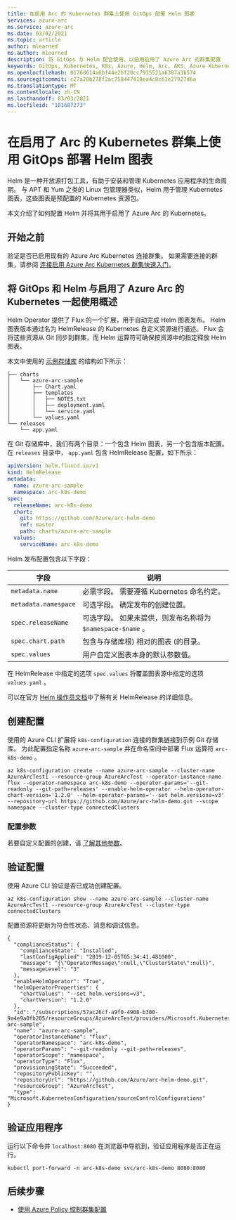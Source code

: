 ```yaml
---
title: 在启用 Arc 的 Kubernetes 群集上使用 GitOps 部署 Helm 图表
services: azure-arc
ms.service: azure-arc
ms.date: 03/02/2021
ms.topic: article
author: mlearned
ms.author: mlearned
description: 将 GitOps 与 Helm 配合使用，以启用启用了 Azure Arc 的群集配置
keywords: GitOps, Kubernetes, K8s, Azure, Helm, Arc, AKS, Azure Kubernetes 服务, 容器
ms.openlocfilehash: 0176d614a6bf44e2bf20cc7935521a6387a3b574
ms.sourcegitcommit: c27a20b278f2ac758447418ea4c8c61e27927d6a
ms.translationtype: MT
ms.contentlocale: zh-CN
ms.lasthandoff: 03/03/2021
ms.locfileid: "101687273"
---
```

# <a name="deploy-helm-charts-using-gitops-on-an-arc-enabled-kubernetes-cluster"></a>在启用了 Arc 的 Kubernetes 群集上使用 GitOps 部署 Helm 图表

Helm 是一种开放源打包工具，有助于安装和管理 Kubernetes 应用程序的生命周期。 与 APT 和 Yum 之类的 Linux 包管理器类似，Helm 用于管理 Kubernetes 图表，这些图表是预配置的 Kubernetes 资源包。

本文介绍了如何配置 Helm 并将其用于启用了 Azure Arc 的 Kubernetes。

## <a name="before-you-begin"></a>开始之前

验证是否已启用现有的 Azure Arc Kubernetes 连接群集。 如果需要连接的群集，请参阅 [连接启用 Azure Arc Kubernetes 群集快速入门](./quickstart-connect-cluster.md)。

## <a name="overview-of-using-gitops-and-helm-with-azure-arc-enabled-kubernetes"></a>将 GitOps 和 Helm 与启用了 Azure Arc 的 Kubernetes 一起使用概述

 Helm Operator 提供了 Flux 的一个扩展，用于自动完成 Helm 图表发布。 Helm 图表版本通过名为 HelmRelease 的 Kubernetes 自定义资源进行描述。 Flux 会将这些资源从 Git 同步到群集，而 Helm 运算符可确保按资源中的指定释放 Helm 图表。

 本文中使用的 [示例存储库](https://github.com/Azure/arc-helm-demo) 的结构如下所示：

```console
├── charts
│   └── azure-arc-sample
│       ├── Chart.yaml
│       ├── templates
│       │   ├── NOTES.txt
│       │   ├── deployment.yaml
│       │   └── service.yaml
│       └── values.yaml
└── releases
    └── app.yaml
```

在 Git 存储库中，我们有两个目录：一个包含 Helm 图表，另一个包含版本配置。在 `releases` 目录中， `app.yaml` 包含 HelmRelease 配置，如下所示：

```yaml
apiVersion: helm.fluxcd.io/v1
kind: HelmRelease
metadata:
  name: azure-arc-sample
  namespace: arc-k8s-demo
spec:
  releaseName: arc-k8s-demo
  chart:
    git: https://github.com/Azure/arc-helm-demo
    ref: master
    path: charts/azure-arc-sample
  values:
    serviceName: arc-k8s-demo
```

Helm 发布配置包含以下字段：

| 字段 | 说明 |
| ------------- | ------------- | 
| `metadata.name` | 必需字段。 需要遵循 Kubernetes 命名约定。 |
| `metadata.namespace` | 可选字段。 确定发布的创建位置。 |
| `spec.releaseName` | 可选字段。 如果未提供，则发布名称将为 `$namespace-$name` 。 |
| `spec.chart.path` | 包含与存储库根) 相对的图表 (的目录。 |
| `spec.values` | 用户自定义图表本身的默认参数值。 |

在 HelmRelease 中指定的选项 `spec.values` 将覆盖图表源中指定的选项 `values.yaml` 。

可以在官方 [Helm 操作员文档](https://docs.fluxcd.io/projects/helm-operator/en/stable/)中了解有关 HelmRelease 的详细信息。

## <a name="create-a-configuration"></a>创建配置

使用的 Azure CLI 扩展将 `k8s-configuration` 连接的群集链接到示例 Git 存储库。 为此配置指定名称 `azure-arc-sample` 并在命名空间中部署 Flux 运算符 `arc-k8s-demo` 。

```console
az k8s-configuration create --name azure-arc-sample --cluster-name AzureArcTest1 --resource-group AzureArcTest --operator-instance-name flux --operator-namespace arc-k8s-demo --operator-params='--git-readonly --git-path=releases' --enable-helm-operator --helm-operator-chart-version='1.2.0' --helm-operator-params='--set helm.versions=v3' --repository-url https://github.com/Azure/arc-helm-demo.git --scope namespace --cluster-type connectedClusters
```

### <a name="configuration-parameters"></a>配置参数

若要自定义配置的创建，请 [了解其他参数](./tutorial-use-gitops-connected-cluster.md#additional-parameters)。

## <a name="validate-the-configuration"></a>验证配置

使用 Azure CLI 验证是否已成功创建配置。

```console
az k8s-configuration show --name azure-arc-sample --cluster-name AzureArcTest1 --resource-group AzureArcTest --cluster-type connectedClusters
```

配置资源将更新为符合性状态、消息和调试信息。

```output
{
  "complianceStatus": {
    "complianceState": "Installed",
    "lastConfigApplied": "2019-12-05T05:34:41.481000",
    "message": "{\"OperatorMessage\":null,\"ClusterState\":null}",
    "messageLevel": "3"
  },
  "enableHelmOperator": "True",
  "helmOperatorProperties": {
    "chartValues": "--set helm.versions=v3",
    "chartVersion": "1.2.0"
  },
  "id": "/subscriptions/57ac26cf-a9f0-4908-b300-9a4e9a0fb205/resourceGroups/AzureArcTest/providers/Microsoft.Kubernetes/connectedClusters/AzureArcTest1/providers/Microsoft.KubernetesConfiguration/sourceControlConfigurations/azure-arc-sample",
  "name": "azure-arc-sample",
  "operatorInstanceName": "flux",
  "operatorNamespace": "arc-k8s-demo",
  "operatorParams": "--git-readonly --git-path=releases",
  "operatorScope": "namespace",
  "operatorType": "Flux",
  "provisioningState": "Succeeded",
  "repositoryPublicKey": "",
  "repositoryUrl": "https://github.com/Azure/arc-helm-demo.git",
  "resourceGroup": "AzureArcTest",
  "type": "Microsoft.KubernetesConfiguration/sourceControlConfigurations"
}
```

## <a name="validate-application"></a>验证应用程序

运行以下命令并 `localhost:8080` 在浏览器中导航到，验证应用程序是否正在运行。

```console
kubectl port-forward -n arc-k8s-demo svc/arc-k8s-demo 8080:8080
```

## <a name="next-steps"></a>后续步骤

- [使用 Azure Policy 控制群集配置](./use-azure-policy.md)
